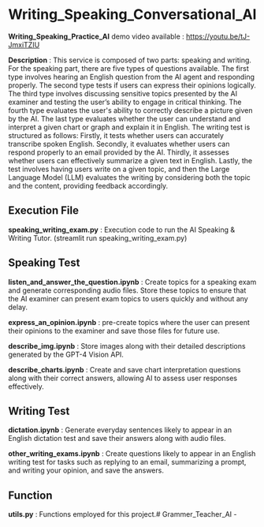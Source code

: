 # Writing_Speaking_Conversational_AI

**Writing_Speaking_Practice_AI** demo video available : https://youtu.be/tJ-JmxiTZIU

**Description** : This service is composed of two parts: speaking and writing. For the speaking part, there are five types of questions available. The first type involves hearing an English question from the AI agent and responding properly. The second type tests if users can express their opinions logically. The third type involves discussing sensitive topics presented by the AI examiner and testing the user’s ability to engage in critical thinking. The fourth type evaluates the user's ability to correctly describe a picture given by the AI. The last type evaluates whether the user can understand and interpret a given chart or graph and explain it in English.
The writing test is structured as follows: Firstly, it tests whether users can accurately transcribe spoken English. Secondly, it evaluates whether users can respond properly to an email provided by the AI. Thirdly, it assesses whether users can effectively summarize a given text in English. Lastly, the test involves having users write on a given topic, and then the Large Language Model (LLM) evaluates the writing by considering both the topic and the content, providing feedback accordingly.

## Execution File
**speaking_writing_exam.py** : Execution code to run the AI Speaking & Writing Tutor. (streamlit run speaking_writing_exam.py)

## Speaking Test
**listen_and_answer_the_question.ipynb** : Create topics for a speaking exam and generate corresponding audio files. Store these topics to ensure that the AI examiner can present exam topics to users quickly and without any delay.

**express_an_opinion.ipynb** : pre-create topics where the user can present their opinions to the examiner and save those files for future use.


**describe_img.ipynb** : Store images along with their detailed descriptions generated by the GPT-4 Vision API.

**describe_charts.ipynb** : Create and save chart interpretation questions along with their correct answers, allowing AI to assess user responses effectively.

## Writing Test
**dictation.ipynb** : Generate everyday sentences likely to appear in an English dictation test and save their answers along with audio files.

 **other_writing_exams.ipynb** : Create questions likely to appear in an English writing test for tasks such as replying to an email, summarizing a prompt, and writing your opinion, and save the answers.
 
 ## Function
 **utils.py** : Functions employed for this project.# Grammer_Teacher_AI - 
